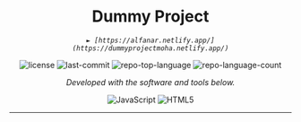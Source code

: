 <p align="center">
    <h1 align="center">Dummy Project </h1>
</p>
<p align="center">
    <em><code>► [https://alfanar.netlify.app/](https://dummyprojectmoha.netlify.app/)</code></em>
</p>
<p align="center">
	<img src="https://img.shields.io/github/license/mohammedzkullab/DummyProject?style=flat&color=0080ff" alt="license">
	<img src="https://img.shields.io/github/last-commit/mohammedzkullab/DummyProject?style=flat&logo=git&logoColor=white&color=0080ff" alt="last-commit">
	<img src="https://img.shields.io/github/languages/top/mohammedzkullab/DummyProject?style=flat&color=0080ff" alt="repo-top-language">
	<img src="https://img.shields.io/github/languages/count/mohammedzkullab/DummyProject?style=flat&color=0080ff" alt="repo-language-count">
<p>
<p align="center">
		<em>Developed with the software and tools below.</em>
</p>
<p align="center">
	<img src="https://img.shields.io/badge/JavaScript-F7DF1E.svg?style=flat&logo=JavaScript&logoColor=black" alt="JavaScript">
	<img src="https://img.shields.io/badge/HTML5-E34F26.svg?style=flat&logo=HTML5&logoColor=white" alt="HTML5">
</p>
<hr>
